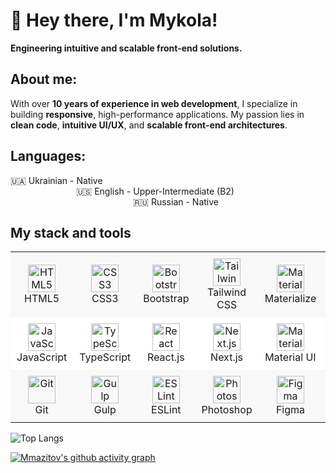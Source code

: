 <h1> 👋 Hey there, I'm Mykola! </h1>
<strong>Engineering intuitive and scalable front-end solutions.</strong>

<h2>About me:</h2>
<p>With over <strong>10 years of experience in web development</strong>, I specialize in building <strong>responsive</strong>, high-performance applications. My passion lies in <strong>clean code</strong>, <strong>intuitive UI/UX</strong>, and <strong>scalable front-end architectures</strong>. </p>
<h2>Languages:</h2>
<dl>
	<dt style='float: left;'>🇺🇦 Ukrainian&nbsp;-&nbsp;</dt>
	<dd>Native</dd>
	<dt style='float: left;'>🇺🇸 English&nbsp;-&nbsp;</dt>
	<dd>Upper-Intermediate (B2)</dd>
	<dt style='float: left;'>🇷🇺 Russian&nbsp;-&nbsp;</dt>
	<dd>Native</dd>
</dl>
<h2>My stack and tools</h2>
<table align="center" style="border-collapse: collapse; width: 100%;">
  <tr style="background-color: #f8f8f8; margin: 0; padding: 0;">
    <td align="center" style="padding: 10px">
      <img src="https://cdn.jsdelivr.net/gh/devicons/devicon@latest/icons/html5/html5-original.svg" alt="HTML5" width="44" height="44"/>
      <br>HTML5
    </td>
    <td align="center" style="padding: 10px">
      <img src="https://cdn.jsdelivr.net/gh/devicons/devicon@latest/icons/css3/css3-original.svg" alt="CSS3" width="44" height="44"/>
      <br>CSS3
    </td>
    <td align="center" style="padding: 10px">
      <img src="https://cdn.jsdelivr.net/gh/devicons/devicon@latest/icons/bootstrap/bootstrap-original.svg" alt="Bootstrap" width="44" height="44"/>
      <br>Bootstrap
    </td>
    <td align="center" style="padding: 10px">
      <img src="https://cdn.jsdelivr.net/gh/devicons/devicon@latest/icons/tailwindcss/tailwindcss-original.svg" alt="Tailwind CSS" width="44" height="44"/>
      <br>Tailwind CSS
    </td>
   	<td align="center" style="padding: 10px">
      <img src="https://cdn.jsdelivr.net/gh/devicons/devicon@latest/icons/materializecss/materializecss-original.svg" alt="Materialize" width="44" height="44"/>
      <br>Materialize
    </td>
		<td align="center" style="padding: 10px">
      <img src="https://cdn.jsdelivr.net/gh/devicons/devicon@latest/icons/jquery/jquery-original.svg" alt="jQuery" width="44" height="44"/>
      <br>jQuery
    </td>
  </tr>
  <tr style="background-color: #ffffff;">    
    <td align="center" style="padding: 10px">
      <img src="https://cdn.jsdelivr.net/gh/devicons/devicon@latest/icons/javascript/javascript-original.svg" alt="JavaScript" width="44" height="44"/>
      <br>JavaScript
    </td>
   	<td align="center" style="padding: 10px">
      <img src="https://cdn.jsdelivr.net/gh/devicons/devicon@latest/icons/typescript/typescript-original.svg" alt="TypeScript" width="44" height="44"/>
      <br>TypeScript
    </td>
    <td align="center" style="padding: 10px">
      <img src="https://cdn.jsdelivr.net/gh/devicons/devicon@latest/icons/react/react-original.svg" alt="React" width="44" height="44"/>
      <br>React.js
    </td>
    <td align="center" style="padding: 10px">
      <img src="https://cdn.jsdelivr.net/gh/devicons/devicon@latest/icons/nextjs/nextjs-original.svg" alt="Next.js" width="44" height="44"/>
      <br>Next.js
    </td>
		<td align="center" style="padding: 10px">
      <img src="https://cdn.jsdelivr.net/gh/devicons/devicon@latest/icons/materialui/materialui-original.svg" alt="Material UI" width="44" height="44"/>
      <br>Material UI
    </td>
    <td align="center" style="padding: 10px">
      <img src="https://cdn.jsdelivr.net/gh/devicons/devicon@latest/icons/docker/docker-original.svg" alt="Docker" width="44" height="44"/>
      <br>Docker
    </td>
  </tr>
  <tr style="background-color: #f8f8f8;">    
    <td align="center" style="padding: 10px">
      <img src="https://cdn.jsdelivr.net/gh/devicons/devicon@latest/icons/git/git-original.svg" alt="Git" width="44" height="44"/>
      <br>Git
    </td>
    <td align="center" style="padding: 10px">
      <img src="https://cdn.jsdelivr.net/gh/devicons/devicon@latest/icons/gulp/gulp-plain.svg" alt="Gulp" width="44" height="44"/>
      <br>Gulp
    </td>
    <td align="center" style="padding: 10px">
      <img src="https://cdn.jsdelivr.net/gh/devicons/devicon@latest/icons/eslint/eslint-original.svg" alt="ESLint" width="44" height="44"/>
      <br>ESLint
    </td>
		<td align="center" style="padding: 10px">
      <img src="https://cdn.jsdelivr.net/gh/devicons/devicon@latest/icons/photoshop/photoshop-original.svg" alt="Photoshop" width="44" height="44"/>
      <br>Photoshop
    </td>
    <td align="center" style="padding: 10px">
      <img src="https://cdn.jsdelivr.net/gh/devicons/devicon@latest/icons/figma/figma-original.svg" alt="Figma" width="44" height="44"/>
      <br>Figma
    </td>
    <td align="center" style="padding: 10px">
      <img src="https://cdn.jsdelivr.net/gh/devicons/devicon@latest/icons/sketch/sketch-original.svg" alt="Sketch" width="44" height="44"/>
      <br>Sketch
    </td>
  </tr>
</table>

![Top Langs](https://github-readme-stats.vercel.app/api/top-langs/?username=mmazitov&layout=compact)


[![Mmazitov's github activity graph](https://github-readme-activity-graph.vercel.app/graph?username=mmazitov&theme=github-light)](https://github.com/mmazitov/github-readme-activity-graph)




